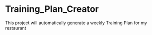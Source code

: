 # Training_Plan_Creator
This project will automatically generate a weekly Training Plan for my restaurant

